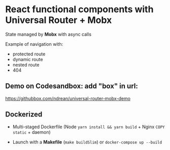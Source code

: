 # React functional components with Universal Router + Mobx

State managed by **Mobx** with async calls

Example of navigation with:

- protected route
- dynamic route
- nested route
- 404

## Demo on Codesandbox: add "box" in url:

<https://githubbox.com/ndrean/universal-router-mobx-demo>

## Dockerized

- Multi-staged Dockerfile (Node `yarn install && yarn build` + Nginx `COPY static` + daemon)

- Launch with a **Makefile** (`make buildSlim`) or `docker-compose up --build`
